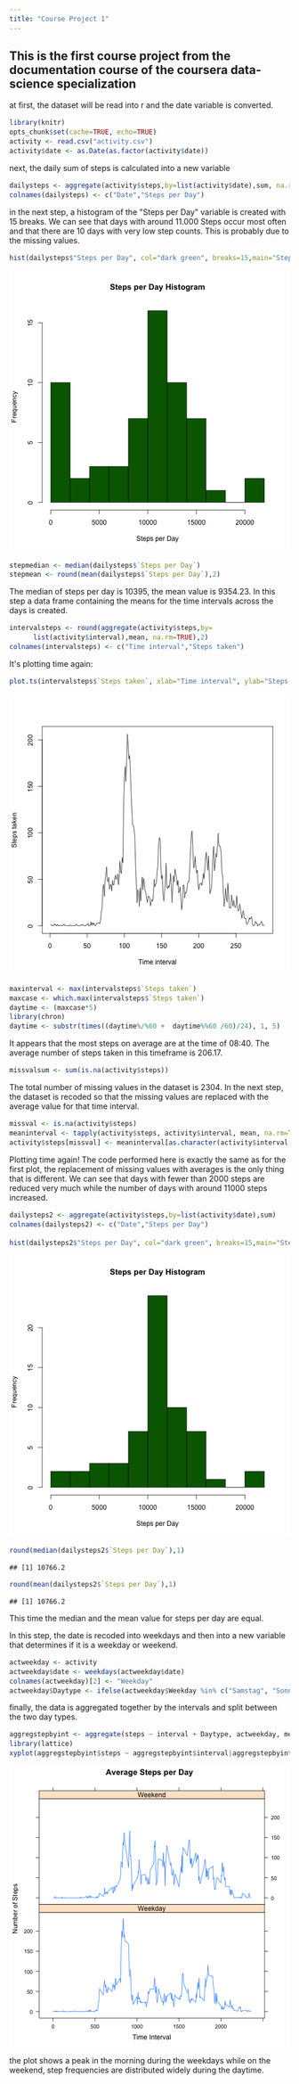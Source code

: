 ```yaml
---
title: "Course Project 1"
---
```


## This is the first course project from the documentation course of the coursera data-science specialization

at first, the dataset will be read into r and the date variable is converted.



```r
library(knitr)
opts_chunk$set(cache=TRUE, echo=TRUE)
activity <- read.csv("activity.csv")
activity$date <- as.Date(as.factor(activity$date))
```

next, the daily sum of steps is calculated into a new variable


```r
dailysteps <- aggregate(activity$steps,by=list(activity$date),sum, na.rm=TRUE)
colnames(dailysteps) <- c("Date","Steps per Day")
```

in the next step, a histogram of the "Steps per Day" variable is created with 15 breaks. We can see that days with around 11.000 Steps occur most often and that there are 10 days with very low step counts. This is probably due to the missing values.


```r
hist(dailysteps$"Steps per Day", col="dark green", breaks=15,main="Steps per Day Histogram", xlab="Steps per Day")
```

![plot of chunk histogram/mean&median](figure/histogram/mean&median-1.png)

```r
stepmedian <- median(dailysteps$`Steps per Day`)
stepmean <- round(mean(dailysteps$`Steps per Day`),2)
```

The median of steps per day is 10395, the mean value is 9354.23.
In this step a data frame containing the means for the time intervals across the days is created.


```r
intervalsteps <- round(aggregate(activity$steps,by=
      list(activity$interval),mean, na.rm=TRUE),2)
colnames(intervalsteps) <- c("Time interval","Steps taken")
```

It's plotting time again: 


```r
plot.ts(intervalsteps$`Steps taken`, xlab="Time interval", ylab="Steps taken")
```

![plot of chunk timeseries](figure/timeseries-1.png)

```r
maxinterval <- max(intervalsteps$`Steps taken`)
maxcase <- which.max(intervalsteps$`Steps taken`)
daytime <- (maxcase*5)
library(chron)
daytime <- substr(times((daytime%/%60 +  daytime%%60 /60)/24), 1, 5)
```

It appears that the most steps on average are at the time of 08:40. The average number of steps taken in this timeframe is 206.17.


```r
missvalsum <- sum(is.na(activity$steps))
```

The total number of missing values in the dataset is 2304.
In the next step, the dataset is recoded so that the missing values are replaced with the average value for that time interval.


```r
missval <- is.na(activity$steps)
meaninterval <- tapply(activity$steps, activity$interval, mean, na.rm=TRUE)
activity$steps[missval] <- meaninterval[as.character(activity$interval[missval])]
```

Plotting time again! The code performed here is exactly the same as for the first plot, the replacement of missing values with averages is the only thing that is different. We can see that days with fewer than 2000 steps are reduced very much while the number of days with around 11000 steps increased.


```r
dailysteps2 <- aggregate(activity$steps,by=list(activity$date),sum)
colnames(dailysteps2) <- c("Date","Steps per Day")

hist(dailysteps2$"Steps per Day", col="dark green", breaks=15,main="Steps per Day Histogram", xlab="Steps per Day")
```

![plot of chunk unnamed-chunk-1](figure/unnamed-chunk-1-1.png)

```r
round(median(dailysteps2$`Steps per Day`),1)
```

```
## [1] 10766.2
```

```r
round(mean(dailysteps2$`Steps per Day`),1)
```

```
## [1] 10766.2
```

This time the median and the mean value for steps per day are equal.

In this step, the date is recoded into weekdays and then into a new variable that determines if it is a weekday or weekend.


```r
actweekday <- activity
actweekday$date <- weekdays(actweekday$date)
colnames(actweekday)[2] <- "Weekday"
actweekday$Daytype <- ifelse(actweekday$Weekday %in% c("Samstag", "Sonntag"), "Weekend", "Weekday")
```

finally, the data is aggregated together by the intervals and split between the two day types.


```r
aggregstepbyint <- aggregate(steps ~ interval + Daytype, actweekday, mean)
library(lattice)
xyplot(aggregstepbyint$steps ~ aggregstepbyint$interval|aggregstepbyint$Daytype, main="Average Steps per Day",xlab="Time Interval", ylab="Number of Steps", layout=c(1,2),type="l")
```

![plot of chunk weekdayplot](figure/weekdayplot-1.png)

the plot shows a peak in the morning during the weekdays while on the weekend, step frequencies are distributed widely during the daytime.
